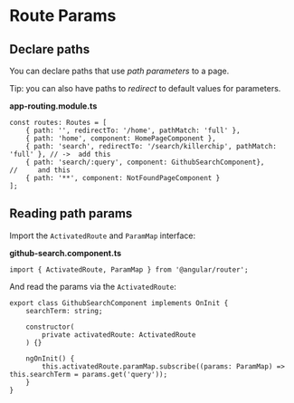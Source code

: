 # Route Params

## Declare paths

You can declare paths that use _path parameters_ to a page.

Tip: you can also have paths to _redirect_ to default values for parameters.

**app-routing.module.ts**
```
const routes: Routes = [
    { path: '', redirectTo: '/home', pathMatch: 'full' },
    { path: 'home', component: HomePageComponent },
    { path: 'search', redirectTo: '/search/killerchip', pathMatch: 'full' }, // ->  add this
    { path: 'search/:query', component: GithubSearchComponent},              //     and this
    { path: '**', component: NotFoundPageComponent }
];
```

## Reading path params

Import the `ActivatedRoute` and `ParamMap` interface:

**github-search.component.ts**
```
import { ActivatedRoute, ParamMap } from '@angular/router';
```

And read the params via the `ActivatedRoute`:
```
export class GithubSearchComponent implements OnInit {
    searchTerm: string;
    
    constructor(
        private activatedRoute: ActivatedRoute
    ) {}

    ngOnInit() {
        this.activatedRoute.paramMap.subscribe((params: ParamMap) => this.searchTerm = params.get('query'));
    }
}
```

